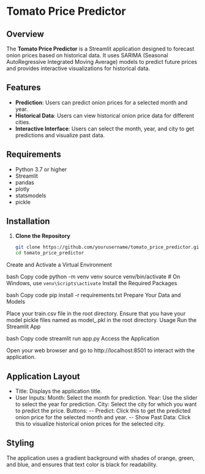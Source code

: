 # Tomato Price Predictor

## Overview

The **Tomato Price Predictor** is a Streamlit application designed to forecast onion prices based on historical data. It uses SARIMA (Seasonal AutoRegressive Integrated Moving Average) models to predict future prices and provides interactive visualizations for historical data.

## Features

- **Prediction**: Users can predict onion prices for a selected month and year.
- **Historical Data**: Users can view historical onion price data for different cities.
- **Interactive Interface**: Users can select the month, year, and city to get predictions and visualize past data.

## Requirements

- Python 3.7 or higher
- Streamlit
- pandas
- plotly
- statsmodels
- pickle

## Installation

1. **Clone the Repository**

   ```bash
   git clone https://github.com/yourusername/tomato_price_predictor.git
   cd tomato_price_predictor
Create and Activate a Virtual Environment

bash
Copy code
python -m venv venv
source venv/bin/activate  # On Windows, use `venv\Scripts\activate`
Install the Required Packages

bash
Copy code
pip install -r requirements.txt
Prepare Your Data and Models

Place your train.csv file in the root directory.
Ensure that you have your model pickle files named as model_<City>.pkl in the root directory.
Usage
Run the Streamlit App

bash
Copy code
streamlit run app.py
Access the Application

Open your web browser and go to http://localhost:8501 to interact with the application.

## Application Layout
- Title: Displays the application title.
- User Inputs:
   Month: Select the month for prediction.
   Year: Use the slider to select the year for prediction.
   City: Select the city for which you want to predict the price.
   Buttons:
      -- Predict: Click this to get the predicted onion price for the selected month and year.
      -- Show Past Data: Click this to visualize historical onion prices for the selected city.
## Styling
The application uses a gradient background with shades of orange, green, and blue, and ensures that text color is black for readability.


